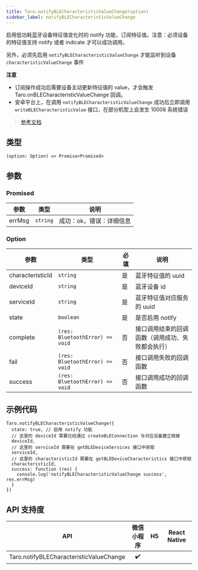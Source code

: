 ```yaml
---
title: Taro.notifyBLECharacteristicValueChange(option)
sidebar_label: notifyBLECharacteristicValueChange
---
```


启用低功耗蓝牙设备特征值变化时的 notify 功能，订阅特征值。注意：必须设备的特征值支持 notify 或者 indicate 才可以成功调用。

另外，必须先启用 `notifyBLECharacteristicValueChange` 才能监听到设备 `characteristicValueChange` 事件

**注意**
- 订阅操作成功后需要设备主动更新特征值的 value，才会触发 Taro.onBLECharacteristicValueChange 回调。
- 安卓平台上，在调用 `notifyBLECharacteristicValueChange` 成功后立即调用 `writeBLECharacteristicValue` 接口，在部分机型上会发生 10008 系统错误

> [参考文档](https://developers.weixin.qq.com/miniprogram/dev/api/device/bluetooth-ble/wx.notifyBLECharacteristicValueChange.html)

## 类型

```tsx
(option: Option) => Promise<Promised>
```

## 参数

### Promised

<table>
  <thead>
    <tr>
      <th>参数</th>
      <th>类型</th>
      <th>说明</th>
    </tr>
  </thead>
  <tbody>
    <tr>
      <td>errMsg</td>
      <td><code>string</code></td>
      <td>成功：ok，错误：详细信息</td>
    </tr>
  </tbody>
</table>

### Option

<table>
  <thead>
    <tr>
      <th>参数</th>
      <th>类型</th>
      <th style={{ textAlign: "center"}}>必填</th>
      <th>说明</th>
    </tr>
  </thead>
  <tbody>
    <tr>
      <td>characteristicId</td>
      <td><code>string</code></td>
      <td style={{ textAlign: "center"}}>是</td>
      <td>蓝牙特征值的 uuid</td>
    </tr>
    <tr>
      <td>deviceId</td>
      <td><code>string</code></td>
      <td style={{ textAlign: "center"}}>是</td>
      <td>蓝牙设备 id</td>
    </tr>
    <tr>
      <td>serviceId</td>
      <td><code>string</code></td>
      <td style={{ textAlign: "center"}}>是</td>
      <td>蓝牙特征值对应服务的 uuid</td>
    </tr>
    <tr>
      <td>state</td>
      <td><code>boolean</code></td>
      <td style={{ textAlign: "center"}}>是</td>
      <td>是否启用 notify</td>
    </tr>
    <tr>
      <td>complete</td>
      <td><code>(res: BluetoothError) =&gt; void</code></td>
      <td style={{ textAlign: "center"}}>否</td>
      <td>接口调用结束的回调函数（调用成功、失败都会执行）</td>
    </tr>
    <tr>
      <td>fail</td>
      <td><code>(res: BluetoothError) =&gt; void</code></td>
      <td style={{ textAlign: "center"}}>否</td>
      <td>接口调用失败的回调函数</td>
    </tr>
    <tr>
      <td>success</td>
      <td><code>(res: BluetoothError) =&gt; void</code></td>
      <td style={{ textAlign: "center"}}>否</td>
      <td>接口调用成功的回调函数</td>
    </tr>
  </tbody>
</table>

## 示例代码

```tsx
Taro.notifyBLECharacteristicValueChange({
  state: true, // 启用 notify 功能
  // 这里的 deviceId 需要已经通过 createBLEConnection 与对应设备建立链接
  deviceId,
  // 这里的 serviceId 需要在 getBLEDeviceServices 接口中获取
  serviceId,
  // 这里的 characteristicId 需要在 getBLEDeviceCharacteristics 接口中获取
  characteristicId,
  success: function (res) {
    console.log('notifyBLECharacteristicValueChange success', res.errMsg)
  }
})
```

## API 支持度

|                   API                   | 微信小程序 | H5 | React Native |
|:---------------------------------------:|:-----:|:--:|:------------:|
| Taro.notifyBLECharacteristicValueChange |  ✔️   |    |              |
